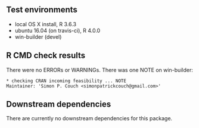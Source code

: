 ## Test environments

  - local OS X install, R 3.6.3
  - ubuntu 16.04 (on travis-ci), R 4.0.0
  - win-builder (devel)

## R CMD check results

There were no ERRORs or WARNINGs. There was one NOTE on win-builder:

```
* checking CRAN incoming feasibility ... NOTE
Maintainer: 'Simon P. Couch <simonpatrickcouch@gmail.com>'
```

## Downstream dependencies

There are currently no downstream dependencies for this package.
